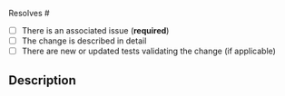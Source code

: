 Resolves #

- [ ] There is an associated issue (**required**)
- [ ] The change is described in detail
- [ ] There are new or updated tests validating the change (if applicable)

## Description
